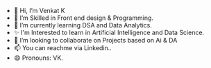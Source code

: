 - 👋 Hi, I’m Venkat K
- 👀 I’m Skilled in Front end design & Programming.
- 🌱 I’m currently learning DSA and Data Analytics.
- ✨ I'm Interested to learn in Artificial Intelligence and Data Science.
- 💞️ I’m looking to collaborate on Projects based on Ai & DA
- 📫 You can reachme via Linkedin..
- 😄 Pronouns: VK.

<!---
VENKAT2822/VENKAT2822 is a ✨ special ✨ repository because its `README.md` (this file) appears on your GitHub profile.
You can click the Preview link to take a look at your changes.
--->
